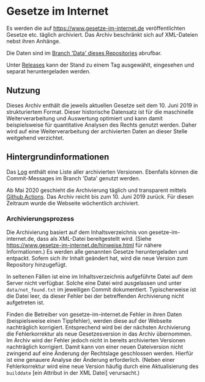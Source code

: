 # Gesetze im Internet

Es werden die auf https://www.gesetze-im-internet.de veröffentlichten Gesetze etc. täglich archiviert. 
Das Archiv beschränkt sich auf XML-Dateien nebst ihren Anhänge.

Die Daten sind im [Branch 'Data' dieses Repositories](https://github.com/legal-networks/gesetze-im-internet/tree/data) 
abrufbar.

Unter [Releases](https://github.com/legal-networks/gesetze-im-internet/releases) 
kann der Stand zu einem Tag ausgewählt, eingesehen und separat heruntergeladen werden.


## Nutzung

Dieses Archiv enthält die jeweils aktuellen Gesetze seit dem 10. Juni 2019 in strukturiertem Format. 
Dieser historische Datensatz ist für die maschinelle Weiterverarbeitung und Auswertung optimiert
und kann damit beispielsweise für quantitative Analysen des Rechts genutzt werden. 
Daher wird auf eine Weiterverarbeitung der archivierten Daten an dieser Stelle weitgehend verzichtet.


## Hintergrundinformationen

Das [Log](https://github.com/legal-networks/gesetze-im-internet/blob/data/data/log.md) 
enthält eine Liste aller archivierten Versionen.
Ebenfalls können die Commit-Messages im Branch 'Data' genutzt werden.

Ab Mai 2020 geschieht die Archivierung täglich und transparent mittels 
[Github Actions](https://github.com/legal-networks/gesetze-im-internet/actions).
Das Archiv reicht bis zum 10. Juni 2019 zurück. Für diesen Zeitraum wurde die Webseite wöchentlich archiviert.


### Archivierungsprozess

Die Archivierung basiert auf dem Inhaltsverzeichnis von gesetze-im-internet.de, dass als XML-Datei bereitgestellt wird. 
(Siehe https://www.gesetze-im-internet.de/hinweise.html für nähere Informationen.)
Es werden alle genannten Gesetze heruntergeladen und entpackt. Sofern sich ihr Inhalt geändert hat, 
wird die neue Version zum Repository hinzugefügt.

In seltenen Fällen ist eine im Inhaltsverzeichnis aufgeführte Datei auf dem Server nicht verfügbar. 
Solche eine Datei wird ausgelassen und unter `data/not_found.txt` im jeweiligen Commit dokumentiert. 
Typischerweise ist die Datei leer, da dieser Fehler bei der betreffenden Archivierung nicht aufgetreten ist.

Finden die Betreiber von gesetze-im-internet.de Fehler in ihren Daten (beispielsweise einen Tippfehler), 
werden diese auf der Webseite nachträglich korrigiert.
Entsprechend wird bei der nächsten Archivierung die Fehlerkorrektur als neue Gesetzesversion in das Archiv übernommen.
Im Archiv wird der Fehler jedoch nicht in bereits archivierten Versionen nachträglich korrigiert. 
Damit kann von einer neuen Dateiversion nicht zwingend auf eine Änderung der Rechtslage geschlossen werden. 
Hierfür ist eine genauere Analyse der Änderung erforderlich. 
(Neben einer Fehlerkorrektur wird eine neue Version häufig durch eine Aktualisierung des `builddate` 
\[ein Attribut in der XML Datei\] verursacht.)
